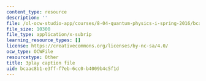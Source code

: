 ```yaml
---
content_type: resource
description: ''
file: /ol-ocw-studio-app/courses/8-04-quantum-physics-i-spring-2016/bcaac8b1e3fff7eb6cc0b4009b4c5f1d_x_ngaeI00qU.srt
file_size: 10300
file_type: application/x-subrip
learning_resource_types: []
license: https://creativecommons.org/licenses/by-nc-sa/4.0/
ocw_type: OCWFile
resourcetype: Other
title: 3play caption file
uid: bcaac8b1-e3ff-f7eb-6cc0-b4009b4c5f1d
---
```

